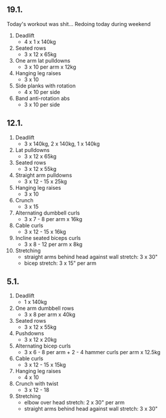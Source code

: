 ## 19.1.

Today's workout was shit... Redoing today during weekend

1. Deadlift
   - 4 x 1 x 140kg
2. Seated rows
   - 3 x 12 x 65kg
3. One arm lat pulldowns
   - 3 x 10 per arm x 12kg
4. Hanging leg raises
   - 3 x 10
5. Side planks with rotation
   - 4 x 10 per side
6. Band anti-rotation abs
   - 3 x 10 per side

## 12.1.

1. Deadlift
   - 3 x 140kg, 2 x 140kg, 1 x 140kg
2. Lat pulldowns
   - 3 x 12 x 65kg
3. Seated rows
   - 3 x 12 x 55kg
4. Straight arm pulldowns
   - 3 x 12 - 15 x 25kg
5. Hanging leg raises
   - 3 x 10
6. Crunch
   - 3 x 15
7. Alternating dumbbell curls
   - 3 x 7 - 8 per arm x 16kg
8. Cable curls
   - 3 x 12 - 15 x 16kg
9. Incline seated biceps curls
   - 3 x 8 - 12 per arm x 8kg
10. Stretching
    - straight arms behind head against wall stretch: 3 x 30"
    - bicep stretch: 3 x 15" per arm

## 5.1.

1. Deadlift
   - 1 x 140kg
2. One arm dumbbell rows
   - 3 x 8 per arm x 40kg
3. Seated rows
   - 3 x 12 x 55kg
4. Pushdowns
   - 3 x 12 x 20kg
5. Alternating bicep curls
   - 3 x 6 - 8 per arm + 2 - 4 hammer curls per arm x 12.5kg
6. Cable curls
   - 3 x 12 - 15 x 15kg
7. Hanging leg raises
   - 4 x 10
8. Crunch with twist
   - 3 x 12 - 18
9. Stretching
   - elbow over head stretch: 2 x 30" per arm
   - straight arms behind head against wall stretch: 3 x 30"
